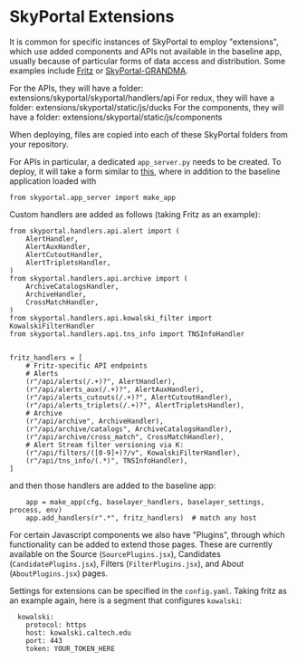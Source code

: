 # SkyPortal Extensions

It is common for specific instances of SkyPortal to employ "extensions", which use added components and APIs not available in the baseline app, usually because of particular forms of data access and distribution. Some examples include [Fritz](https://github.com/fritz-marshal/fritz) or [SkyPortal-GRANDMA](https://github.com/grandma-collaboration/icare).

For the APIs, they will have a folder: extensions/skyportal/skyportal/handlers/api
For redux, they will have a folder: extensions/skyportal/static/js/ducks
For the components, they will have a folder: extensions/skyportal/static/js/components

When deploying, files are copied into each of these SkyPortal folders from your repository.

For APIs in particular, a dedicated `app_server.py` needs to be created. To deploy, it will take a form similar to [this](https://github.com/fritz-marshal/fritz/blob/main/extensions/skyportal/skyportal/app_server_fritz.py), where in addition to the baseline application loaded with

```from skyportal.app_server import make_app```

Custom handlers are added as follows (taking Fritz as an example):

```
from skyportal.handlers.api.alert import (
    AlertHandler,
    AlertAuxHandler,
    AlertCutoutHandler,
    AlertTripletsHandler,
)
from skyportal.handlers.api.archive import (
    ArchiveCatalogsHandler,
    ArchiveHandler,
    CrossMatchHandler,
)
from skyportal.handlers.api.kowalski_filter import KowalskiFilterHandler
from skyportal.handlers.api.tns_info import TNSInfoHandler


fritz_handlers = [
    # Fritz-specific API endpoints
    # Alerts
    (r"/api/alerts(/.+)?", AlertHandler),
    (r"/api/alerts_aux(/.+)?", AlertAuxHandler),
    (r"/api/alerts_cutouts(/.+)?", AlertCutoutHandler),
    (r"/api/alerts_triplets(/.+)?", AlertTripletsHandler),
    # Archive
    (r"/api/archive", ArchiveHandler),
    (r"/api/archive/catalogs", ArchiveCatalogsHandler),
    (r"/api/archive/cross_match", CrossMatchHandler),
    # Alert Stream filter versioning via K:
    (r"/api/filters/([0-9]+)?/v", KowalskiFilterHandler),
    (r"/api/tns_info/(.*)", TNSInfoHandler),
]
```

and then those handlers are added to the baseline app:

```
    app = make_app(cfg, baselayer_handlers, baselayer_settings, process, env)
    app.add_handlers(r".*", fritz_handlers)  # match any host
```

For certain Javascript components we also have "Plugins", through which functionality can be added to extend those pages. These are currently available on the Source (`SourcePlugins.jsx`), Candidates (`CandidatePlugins.jsx`), Filters (`FilterPlugins.jsx`), and About (`AboutPlugins.jsx`) pages.

Settings for extensions can be specified in the `config.yaml`. Taking fritz as an example again, here is a segment that configures `kowalski`:

```
  kowalski:
    protocol: https
    host: kowalski.caltech.edu
    port: 443
    token: YOUR_TOKEN_HERE
```
